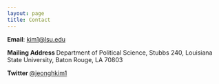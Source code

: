 ```yaml
---
layout: page
title: Contact
---
```


<p> <b>Email</b>: <a href="kim1@lsu.edu"> kim1@lsu.edu</a> </p>
<p> <b> Mailing Address </b> Department of Political Science, Stubbs 240, Louisiana State University, Baton Rouge, LA 70803 </p>
<p> <b> Twitter </b> <a href="https://twitter.com/jeonghkim1"> @jeonghkim1 </a> </p> 
